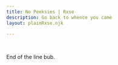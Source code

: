 ```yaml
---
title: No Peeksies | Rxse
description: Go back to whence you came
layout: plainRxse.njk

---
```

<br />

  <p>End of the line bub.</p>
  </body>

  <script>
    window.location.replace("../../latest");
  </script>

  <!-- <script src="redirect.js"></script> -->

</html>
